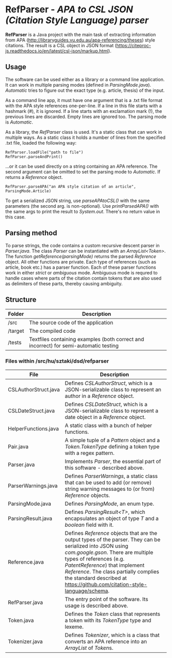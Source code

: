# RefParser - *APA to CSL JSON (Citation Style Language) parser*

**RefParser** is a Java project with the main task of extracting information from APA (http://libraryguides.vu.edu.au/apa-referencing/theses) style citations. The result is a CSL object in JSON format (https://citeproc-js.readthedocs.io/en/latest/csl-json/markup.html).


## Usage

The software can be used either as a library or a command line application. It can work in multiple parsing modes (defined in *ParsingMode.java*). *Automatic* tries to figure out the exact type (e.g. article, thesis) of the input.

As a command line app, it must have one argument that is a .txt file format with the APA style references one-per-line. If a line in this file starts with a hashmark (#), it is ignored. If a line starts with an exclamation mark (!), the previous lines are discarded. Empty lines are ignored too. The parsing mode is *Automatic*.

As a library, the *RefParser* class is used. It's a static class that can work in multiple ways. As a static class it holds a number of lines from the specified .txt file, loaded the following way:

    RefParser.loadFile("path to file")
    RefParser.parseAndPrint()

...or it can be used directly on a string containing an APA reference. The second argument can be omitted to set the parsing mode to *Automatic*. If returns a *Reference* object.
    
    RefParser.parseAPA("an APA style citation of an article", ParsingMode.Article)

To get a serialized JSON string, use *parseAPAtoCSL()* with the same parameters (the second arg. is non-optional). Use *printParsedAPA()* with the same args to print the result to *System.out*. There's no return value in this case.


## Parsing method

To parse strings, the code contains a custom recursive descent parser in *Parser.java*. The class *Parser* can be instantiated with an *ArrayList<Token\>*. The function *getReference(parsingMode)* returns the parsed *Reference* object. All other functions are private. Each type of references (such as article, book etc.) has a parser function. Each of these parser functions work in either *strict* or *ambiguous* mode. Ambiguous mode is requred to handle cases where parts of the citation contain tokens that are also used as delimiters of these parts, thereby causing ambiguity.


## Structure

| Folder | Description |
| - | - |
| /src | The source code of the application |
| /target | The compiled code |
| /tests | Textfiles containing examples (both correct and incorrect) for semi-automatic testing |

### Files within /src/hu/sztaki/dsd/refparser

| File | Description |
| - | - |
| CSLAuthorStruct.java | Defines *CSLAuthorStruct*, which is a JSON-serializable class to represent an author in a *Reference* object. |
| CSLDateStruct.java | Defines *CSLDateStruct*, which is a JSON-serializable class to represent a date object in a *Reference* object. |
| HelperFunctions.java | A static class with a bunch of helper functions. |
| Pair.java | A simple tuple of a *Pattern* object and a *Token.TokenType* defining a token type with a regex pattern. |
| Parser.java | Implements *Parser*, the essential part of this software - described above. |
| ParserWarnings.java | Defines *ParserWarnings*, a static class that can be used to add (or remove) string warning messages to (or from) *Reference* objects. |
| ParsingMode.java | Defines *ParsingMode*, an enum type. |
| ParsingResult.java | Defines *ParsingResult<T\>*, which encapsulates an object of type *T* and a *boolean* field with it. |
| Reference.java | Defines *Reference* objects that are the output types of the parser. They can be serialized into JSON using *com.google.gson*. There are multiple types of references (e.g. *PatentReference*) that implement *Reference*. The class partially complies the standard described at https://github.com/citation-style-language/schema. |
| RefParser.java | The entry point of the software. Its usage is described above. |
| Token.java | Defines the *Token* class that represents a token with its *TokenType* type and lexeme. |
| Tokenizer.java | Defines *Tokenizer*, which is a class that converts an APA reference into an *ArrayList* of *Token*s. |